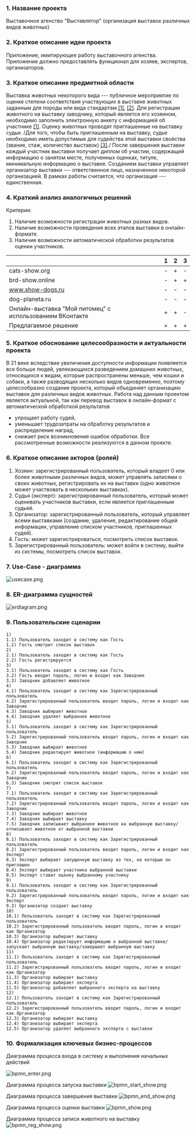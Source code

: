 ### 1. Название проекта

Выставочное агенство "Выставлятор" (организация выставок различных видов животных)

### 2. Краткое описание идеи проекта

Приложение, имитирующее работу выставочного агенства. Приложение должно предоставлять функционал для хозяев, экспертов, организаторов.

### 3. Краткое описание предметной области

Выставка животных некоторого вида --- публичное мероприятие по оценке степени соответствия участвующих в выставке животных заданным для породы или вида стандартам [[1]](https://elibrary.ru/item.asp?id=48512966), [[2]](https://elibrary.ru/item.asp?id=41275973). Для регистрации животного на выставку заводчику, который является его хозяином, необходимо заполнить электронную анкету с информацией об участнике [[1]](https://elibrary.ru/item.asp?id=41275973). Оценку животных проводят приглашенные на выставку судьи. /Для того, чтобы быть приглашенным на выставку, судье необходимо иметь допустимые для судейства этой выставки свойства (звание, стаж, количество выставок) [[3]](https://rkf.org.ru/wp-content/uploads/2019/11/polozhenie-o-sudjah-rkf-fci-s-01.01.2020.pdf)./ После завершения выставки каждый участник выставки получает диплом об участии, содержащий информацию о занятом месте, полученных оценках, титуле, минимальную информацию о выставке. Созданием выставки управляет организатор выставки --- ответственное лицо, назначенное некоторой организацией. В рамках работы считается, что организация --- единственная.

### 4. Краткий анализ аналогичных решений

Критерии:

1. Наличие возможности регистрации животных разных видов.
2. Наличие возможности проведения всех этапов выставки в онлайн-формате.
3. Наличие возможности автоматической обработки результатов оценки участников.

|   | 1 | 2 | 3 |
|---|---|---|---|
| cats-show.org | - | + | - |
| brd-show.online | - | + | + |
| www.show-dogs.ru | - | - | - |
| dog-planeta.ru | - | - | - |
| Онлайн-выставка "Мой питомец" с использованием ВКонтакте | + | + | - |
| Предлагаемое решение | + | + | + |

### 5. Краткое обоснование целесообразности и актуальности проекта

В 21 веке вследствие увеличения доступности информации появляется все больше людей, увлекающихся разведением домашних животных, относящихся к видам, которые распространены меньше, чем кошки и собаки, а также разводящих несколько видов одновременно, поэтому целесообразно создание проекта, который объединяет организацию выставок для различных видов животных. Работа над данным проектом является актуальной, так как перевод выставок в онлайн-формат с автоматической обработкой результатов
- упрощает работу судей,
- уменьшает трудозатраты на обработку результатов и распределение наград,
- снижает риск возникновения ошибок обработки.
Все рассмотренные возможности реализуются в данном проекте.

### 6. Краткое описание акторов (ролей)

1. Хозяин: зарегистрированный пользователь, который владеет 0 или более животными различных видов, может управлять записями о своих животных, регистрировать их на выставки (одно животное может участвовать в нескольких выставках).
2. Судья (эксперт): зарегистрированный пользователь, который может оценивать участников выставки, если является приглашенным судьей.
3. Организатор: зарегистрированный пользователь, который управляет всеми выставками (создание, удаление, редактирование общей информации, управление списком участников, приглашенных судей).
4. Гость: может зарегистрироваться, посмотреть список выставок.
5. Зарегистрированный пользователь: может войти в систему, выйти из системы, посмотреть список выставок.

### 7. Use-Case - диаграмма

![usecase.png](./img/usecase.png)

### 8. ER-диаграмма сущностей

![erdiagram.png](./img/erdiagram.png)

### 9. Пользовательские сценарии

```
1)
1.1) Пользователь заходит в систему как Гость
1.2) Гость смотрит список выставок
2)
2.1) Пользователь заходит в систему как Гость
2.2) Гость регистрируется
3)
3.1) Пользователь заходит в систему как Гость
3.2) Гость вводит пароль, логин и входит как Заводчик
3.3) Заводчик добавляет животное
4)
4.1) Пользователь заходит в систему как Зарегистрированный пользователь
4.2) Зарегистрированный пользователь вводит пароль, логин и входит как Заводчик
4.3) Заводчик выбирает животное
4.4) Заводчик удаляет выбранное животное
5)
5.1) Пользователь заходит в систему как Зарегистрированный пользователь
5.2) Зарегистрированный пользователь вводит пароль, логин и входит как Заводчик
5.3) Заводчик выбирает животное
5.4) Заводчик редактирует животное (информацию о нем)
6)
6.1) Пользователь заходит в систему как Зарегистрированный пользователь
6.2) Зарегистрированный пользователь вводит пароль, логин и входит как Заводчик
6.3) Заводчик смотрит список выставок
7)
7.1) Пользователь заходит в систему как Зарегистрированный пользователь
7.2) Зарегистрированный пользователь вводит пароль, логин и входит как Заводчик
7.3) Заводчик выбирает животное
7.4) Заводчик выбирает выставку
7.5) Заводчик записывает выбранное животное на выбранную выставку/отписывает животное от выбранной выставки
8)
8.1) Пользователь заходит в систему как Зарегистрированный пользователь
8.2) Зарегистрированный пользователь вводит пароль, логин и входит как Эксперт
8.3) Эксперт выбирает запущенную выставку из тех, на которые он приглашен
8.4) Эксперт выбирает участника выбранной выставки
8.5) Эксперт ставит оценку выбранному участнику
9)
9.1) Пользователь заходит в систему как Зарегистрированный пользователь
9.2) Зарегистрированный пользователь вводит пароль, логин и входит как Эксперт
9.3) Организатор создает выставку
10)
10.1) Пользователь заходит в систему как Зарегистрированный пользователь
10.2) Зарегистрированный пользователь вводит пароль, логин и входит как Организатор
10.3) Организатор выбирает выставку
10.4) Организатор редактирует информацию о выбранной выставке/запускает выбранную выставку/завершает выбранную выставку
11)
11.1) Пользователь заходит в систему как Зарегистрированный пользователь
11.2) Зарегистрированный пользователь вводит пароль, логин и входит как Организатор
11.3) Организатор выбирает выставку
11.4) Организатор выбирает эксперта
11.5) Организатор добавляет выбранного эксперта на выставку
12)
12.1) Пользователь заходит в систему как Зарегистрированный пользователь
12.2) Зарегистрированный пользователь вводит пароль, логин и входит как Организатор
12.3) Организатор выбирает выставку
12.4) Организатор выбирает эксперта
12.5) Организатор удаляет выбранного эксперта с выставки
```

### 10. Формализация ключевых бизнес-процессов

Диаграмма процесса входа в систему и выполнения начальных действий

![bpmn_enter.png](./img/bpmn_enter.png)

Диаграмма процесса запуска выставки
![bpmn_start_show.png](./img/bpmn_start_show.png)

Диаграмма процесса завершения выставки
![bpmn_end_show.png](./img/bpmn_end_show.png)

Диаграмма процесса оценки выставки
![bpmn_show.png](./img/bpmn_show.png)

Диаграмма процесса записи животного на выставку
![bpmn_reg_show.png](./img/bpmn_reg_show.png)
